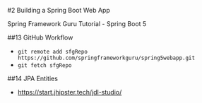 #2 Building a Spring Boot Web App

Spring Framework Guru Tutorial - Spring Boot 5

##13 GitHub Workflow

- `git remote add sfgRepo
    https://github.com/springframeworkguru/spring5webapp.git`
- `git fetch sfgRepo`

##14 JPA Entities

- https://start.jhipster.tech/jdl-studio/
